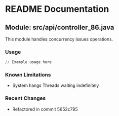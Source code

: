 # README Documentation

## Module: src/api/controller_86.java

This module handles concurrency issues operations.

### Usage

```python
// Example usage here
```

### Known Limitations

- System hangs Threads waiting indefinitely

### Recent Changes

- Refactored in commit 5652c795
